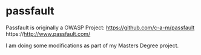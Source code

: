 # passfault

Passfault is originally a OWASP Project:
https://github.com/c-a-m/passfault
https://http://www.passfault.com/

I am doing some modifications as part of my Masters Degree project.
